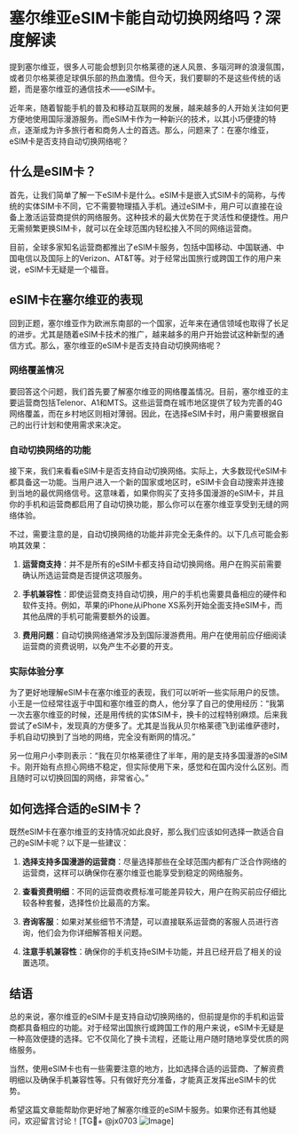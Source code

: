 # 塞尔维亚eSIM卡能自动切换网络吗？深度解读

提到塞尔维亚，很多人可能会想到贝尔格莱德的迷人风景、多瑙河畔的浪漫氛围，或者贝尔格莱德足球俱乐部的热血激情。但今天，我们要聊的不是这些传统的话题，而是塞尔维亚的通信技术——eSIM卡。

近年来，随着智能手机的普及和移动互联网的发展，越来越多的人开始关注如何更方便地使用国际漫游服务。而eSIM卡作为一种新兴的技术，以其小巧便捷的特点，逐渐成为许多旅行者和商务人士的首选。那么，问题来了：在塞尔维亚，eSIM卡是否支持自动切换网络呢？

## 什么是eSIM卡？

首先，让我们简单了解一下eSIM卡是什么。eSIM卡是嵌入式SIM卡的简称，与传统的实体SIM卡不同，它不需要物理插入手机。通过eSIM卡，用户可以直接在设备上激活运营商提供的网络服务。这种技术的最大优势在于灵活性和便捷性。用户无需频繁更换SIM卡，就可以在全球范围内轻松接入不同的网络运营商。

目前，全球多家知名运营商都推出了eSIM卡服务，包括中国移动、中国联通、中国电信以及国际上的Verizon、AT&T等。对于经常出国旅行或跨国工作的用户来说，eSIM卡无疑是一个福音。

## eSIM卡在塞尔维亚的表现

回到正题，塞尔维亚作为欧洲东南部的一个国家，近年来在通信领域也取得了长足的进步。尤其是随着eSIM卡技术的推广，越来越多的用户开始尝试这种新型的通信方式。那么，塞尔维亚的eSIM卡是否支持自动切换网络呢？

### 网络覆盖情况

要回答这个问题，我们首先要了解塞尔维亚的网络覆盖情况。目前，塞尔维亚的主要运营商包括Telenor、A1和MTS。这些运营商在城市地区提供了较为完善的4G网络覆盖，而在乡村地区则相对薄弱。因此，在选择eSIM卡时，用户需要根据自己的出行计划和使用需求来决定。

### 自动切换网络的功能

接下来，我们来看看eSIM卡是否支持自动切换网络。实际上，大多数现代eSIM卡都具备这一功能。当用户进入一个新的国家或地区时，eSIM卡会自动搜索并连接到当地的最优网络信号。这意味着，如果你购买了支持多国漫游的eSIM卡，并且你的手机和运营商都启用了自动切换功能，那么你可以在塞尔维亚享受到无缝的网络体验。

不过，需要注意的是，自动切换网络的功能并非完全无条件的。以下几点可能会影响其效果：

1. **运营商支持**：并不是所有的eSIM卡都支持自动切换网络。用户在购买前需要确认所选运营商是否提供这项服务。
   
2. **手机兼容性**：即使运营商支持自动切换，用户的手机也需要具备相应的硬件和软件支持。例如，苹果的iPhone从iPhone XS系列开始全面支持eSIM卡，而其他品牌的手机可能需要额外的设置。

3. **费用问题**：自动切换网络通常涉及到国际漫游费用。用户在使用前应仔细阅读运营商的资费说明，以免产生不必要的开支。

### 实际体验分享

为了更好地理解eSIM卡在塞尔维亚的表现，我们可以听听一些实际用户的反馈。小王是一位经常往返于中国和塞尔维亚的商人，他分享了自己的使用经历：“我第一次去塞尔维亚的时候，还是用传统的实体SIM卡，换卡的过程特别麻烦。后来我尝试了eSIM卡，发现真的方便多了。尤其是当我从贝尔格莱德飞到诺维萨德时，手机自动切换到了当地的网络，完全没有断网的情况。”

另一位用户小李则表示：“我在贝尔格莱德住了半年，用的是支持多国漫游的eSIM卡。刚开始有点担心网络不稳定，但实际使用下来，感觉和在国内没什么区别。而且随时可以切换回国的网络，非常省心。”

## 如何选择合适的eSIM卡？

既然eSIM卡在塞尔维亚的支持情况如此良好，那么我们应该如何选择一款适合自己的eSIM卡呢？以下是一些建议：

1. **选择支持多国漫游的运营商**：尽量选择那些在全球范围内都有广泛合作网络的运营商，这样可以确保你在塞尔维亚也能享受到稳定的网络服务。

2. **查看资费明细**：不同的运营商收费标准可能差异较大，用户在购买前应仔细比较各种套餐，选择性价比最高的方案。

3. **咨询客服**：如果对某些细节不清楚，可以直接联系运营商的客服人员进行咨询，他们会为你详细解答相关问题。

4. **注意手机兼容性**：确保你的手机支持eSIM卡功能，并且已经开启了相关的设置选项。

## 结语

总的来说，塞尔维亚的eSIM卡是支持自动切换网络的，但前提是你的手机和运营商都具备相应的功能。对于经常出国旅行或跨国工作的用户来说，eSIM卡无疑是一种高效便捷的选择。它不仅简化了换卡流程，还能让用户随时随地享受优质的网络服务。

当然，使用eSIM卡也有一些需要注意的地方，比如选择合适的运营商、了解资费明细以及确保手机兼容性等。只有做好充分准备，才能真正发挥出eSIM卡的优势。

希望这篇文章能帮助你更好地了解塞尔维亚的eSIM卡服务。如果你还有其他疑问，欢迎留言讨论！[TG💪+ @jx0703 ![Image](https://github.com/user-attachments/assets/dbca1d08-cadb-493c-b0ec-ad6f7a83f270)]